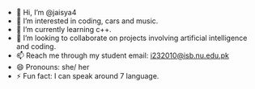 - 👋 Hi, I’m @jaisya4
- 👀 I’m interested in coding, cars and music. 
- 🌱 I’m currently learning c++. 
- 💞️ I’m looking to collaborate on projects involving artificial intelligence and coding. 
- 📫 Reach me through my student email: i232010@isb.nu.edu.pk
- 😄 Pronouns: she/ her
- ⚡ Fun fact: I can speak around 7 language. 

<!---
jaisya4/jaisya4 is a ✨ special ✨ repository because its `README.md` (this file) appears on your GitHub profile.
You can click the Preview link to take a look at your changes.
--->
